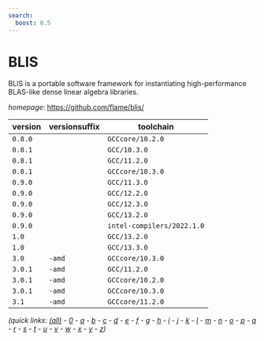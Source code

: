 ```yaml
---
search:
  boost: 0.5
---
```

# BLIS

BLIS is a portable software framework for instantiating high-performance BLAS-like dense linear algebra libraries.

*homepage*: <https://github.com/flame/blis/>

version | versionsuffix | toolchain
--------|---------------|----------
``0.8.0`` |  | ``GCCcore/10.2.0``
``0.8.1`` |  | ``GCC/10.3.0``
``0.8.1`` |  | ``GCC/11.2.0``
``0.8.1`` |  | ``GCCcore/10.3.0``
``0.9.0`` |  | ``GCC/11.3.0``
``0.9.0`` |  | ``GCC/12.2.0``
``0.9.0`` |  | ``GCC/12.3.0``
``0.9.0`` |  | ``GCC/13.2.0``
``0.9.0`` |  | ``intel-compilers/2022.1.0``
``1.0`` |  | ``GCC/13.2.0``
``1.0`` |  | ``GCC/13.3.0``
``3.0`` | ``-amd`` | ``GCCcore/10.3.0``
``3.0.1`` | ``-amd`` | ``GCC/11.2.0``
``3.0.1`` | ``-amd`` | ``GCCcore/10.2.0``
``3.0.1`` | ``-amd`` | ``GCCcore/10.3.0``
``3.1`` | ``-amd`` | ``GCCcore/11.2.0``


*(quick links: [(all)](../index.md) - [0](../0/index.md) - [a](../a/index.md) - [b](../b/index.md) - [c](../c/index.md) - [d](../d/index.md) - [e](../e/index.md) - [f](../f/index.md) - [g](../g/index.md) - [h](../h/index.md) - [i](../i/index.md) - [j](../j/index.md) - [k](../k/index.md) - [l](../l/index.md) - [m](../m/index.md) - [n](../n/index.md) - [o](../o/index.md) - [p](../p/index.md) - [q](../q/index.md) - [r](../r/index.md) - [s](../s/index.md) - [t](../t/index.md) - [u](../u/index.md) - [v](../v/index.md) - [w](../w/index.md) - [x](../x/index.md) - [y](../y/index.md) - [z](../z/index.md))*

